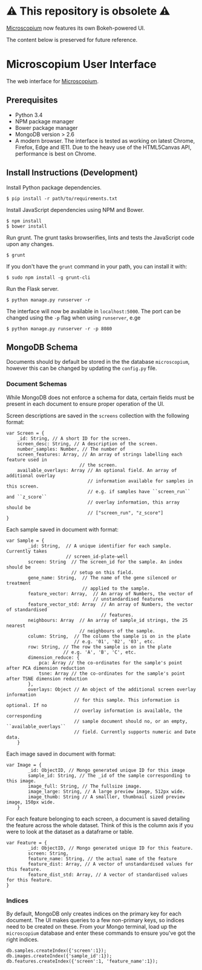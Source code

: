
# :warning: This repository is obsolete :warning:

[Microscopium](https://github.com/microscopium/microscopium) now features its own Bokeh-powered UI.

The content below is preserved for future reference.

# Microscopium User Interface

The web interface for [Microscopium](https://github.com/microscopium/microscopium).

Prerequisites
-------------

* Python 3.4
* NPM package manager
* Bower package manager
* MongoDB version > 2.6
* A modern browser. The interface is tested as working on 
    latest Chrome, Firefox, Edge and IE11. Due to the heavy use of the HTML5Canvas API,
    performance is best on Chrome.

Install Instructions (Development)
----------------------------------

Install Python package dependencies.

```console
$ pip install -r path/to/requirements.txt
```

Install JavaScript dependencies using NPM and Bower.

```console
$ npm install
$ bower install
```

Run grunt. The grunt tasks browserifies, lints and tests the JavaScript code upon any changes.

```console
$ grunt
```

If you don't have the `grunt` command in your path, you can install it
with:

```console
$ sudo npm install -g grunt-cli
```

Run the Flask server.

```console
$ python manage.py runserver -r
```

The interface will now be available in ``localhost:5000``. The port can be changed using the ``-p``
flag when using ``runserver``, e.ge

```console
$ python manage.py runserver -r -p 8080
```

MongoDB Schema
--------------

Documents should by default be stored in the the database ``microscopium``,
however this can be changed by updating the ``config.py`` file.

### Document Schemas ###

While MongoDB does not enforce a schema for data, certain fields must be present in
each document to ensure proper operation of the UI.

Screen descriptions are saved in the ``screens`` collection with the
following format:

```
var Screen = {
    _id: String, // A short ID for the screen.
    screen_desc: String, // A description of the screen.
    number_samples: Number, // The number of
    screen_features: Array, // An array of strings labelling each feature used in
                           // the screen.
    available_overlays: Array // An optional field. An array of additional overlay
                              // information available for samples in this screen.
                              // e.g. if samples have ``screen_run`` and ``z_score``
                              // overlay information, this array should be 
                              // ["screen_run", "z_score"]
}
```

Each sample saved in document with format:

```
var Sample = {
        _id: String,  // A unique identifier for each sample. Currently takes
                      // screen_id-plate-well
        screen: String  // The screen_id for the sample. An index should be
                        // setup on this field.
        gene_name: String,  // The name of the gene silenced or treatment
                            // applied to the sample.
        feature_vector: Array,  // An array of Numbers, the vector of
                                // unstandardised features
        feature_vector_std: Array  // An array of Numbers, the vector of standardised
                                   // features.
        neighbours: Array  // An array of sample_id strings, the 25 nearest
                           // neighbours of the sample.
        column: String,  // The column the sample is on in the plate
                         // e.g. '01', '02', '03', etc.
        row: String, // The row the sample is on in the plate
                     // e.g. 'A', 'B', 'C', etc.
        dimension_reduce: {
            pca: Array // the co-ordinates for the sample's point after PCA dimension reduction
            tsne: Array // the co-ordinates for the sample's point after TSNE dimension reduction
        },
        overlays: Object // An object of the additional screen overlay information
                         // for this sample. This information is optional. If no 
                         // overlay information is available, the corresponding
                         // sample document should no, or an empty, ``available_overlays``
                         // field. Currently supports numeric and Date data.
    }
```

Each image saved in document with format:

```
var Image = {
        _id: ObjectID, // Mongo generated unique ID for this image
        sample_id: String, // The _id of the sample corresponding to this image.
        image_full: String, // The fullsize image.
        image_large: String, // A large preview image, 512px wide.
        image_thumb: String // A smalller, thumbnail sized preview image, 150px wide.
    }
```

For each feature belonging to each screen, a document is saved detailing the feature
across the whole dataset. Think of this is the column axis if you were to look at the
dataset as a dataframe or table.

```
var Feature = {
        _id: ObjectID, // Mongo generated unique ID for this feature.
        screen: String,
        feature_name: String, // the actual name of the feature
        feature_dist: Array, // A vector of unstandardised values for this feature.
        feature_dist_std: Array, // A vector of standardised values for this feature.
}
```
### Indices ###

By default, MongoDB only creates indices on the primary key for each document.
The UI makes queries to a few non-primary keys, so indices need to be created on these.
From your Mongo terminal, load up the ``microscopium`` database and enter these commands
to ensure you've got the right indices.

```
db.samples.createIndex({'screen':1});
db.images.createIndex({'sample_id':1});
db.features.createIndex({'screen':1, 'feature_name':1});
```
